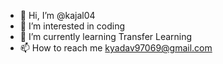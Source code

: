 - 👋 Hi, I’m @kajal04
- 👀 I’m interested in coding
- 🌱 I’m currently learning Transfer Learning
- 📫 How to reach me kyadav97069@gmail.com

<!---
kajal04/kajal04 is a ✨ special ✨ repository because its `README.md` (this file) appears on your GitHub profile.
You can click the Preview link to take a look at your changes.
--->
